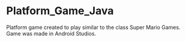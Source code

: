 # Platform_Game_Java
Platform game created to play similar to the class Super Mario Games. Game was made in Android Studios. 

